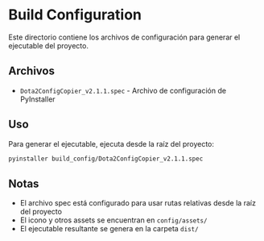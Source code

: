 # Build Configuration

Este directorio contiene los archivos de configuración para generar el ejecutable del proyecto.

## Archivos

- `Dota2ConfigCopier_v2.1.1.spec` - Archivo de configuración de PyInstaller

## Uso

Para generar el ejecutable, ejecuta desde la raíz del proyecto:

```bash
pyinstaller build_config/Dota2ConfigCopier_v2.1.1.spec
```

## Notas

- El archivo spec está configurado para usar rutas relativas desde la raíz del proyecto
- El icono y otros assets se encuentran en `config/assets/`
- El ejecutable resultante se genera en la carpeta `dist/`
